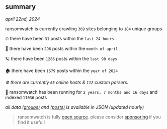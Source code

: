 
## summary
_april 22nd, 2024_

ransomwatch is currently crawling `369` sites belonging to `184` unique groups

⏲ there have been `31` posts within the `last 24 hours`

🦈 there have been `296` posts within the `month of april`

🪐 there have been `1286` posts within the `last 90 days`

🏚 there have been `1579` posts within the `year of 2024`

_⚙️ there are currently `65` online hosts & `112` custom parsers._

🦕 ransomwatch has been running for `2 years, 7 months and 16 days` and indexed `11036` posts

_all data  [(groups)](http://ransomwhat.telemetry.ltd/groups) and [(posts)](http://ransomwhat.telemetry.ltd/posts) is available in JSON (updated hourly)_

> ransomwatch is fully [open source](https://github.com/joshhighet/ransomwatch#ransomwatch--). please consider [sponsoring](https://github.com/sponsors/joshhighet) if you find it useful!
